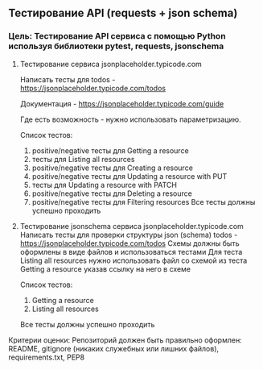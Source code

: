 ## Тестирование API (requests + json schema)
### Цель: Тестирование API сервиса с помощью Python используя библиотеки pytest, requests, jsonschema
1. Тестирование сервиса jsonplaceholder.typicode.com
   
   Написать тесты для todos - https://jsonplaceholder.typicode.com/todos
  
   Документация - https://jsonplaceholder.typicode.com/guide
   
   Где есть возможность - нужно использовать параметризацию. 
  
   Список тестов:
    1. positive/negative тесты для Getting a resource
    2. тесты для Listing all resources
    3. positive/negative тесты для Creating a resource
    4. positive/negative тесты для Updating a resource with PUT
    5. тесты для Updating a resource with PATCH
    6. positive/negative тесты для Deleting a resource
    7. positive/negative тесты для Filtering resources
   Все тесты должны успешно проходить

2. Тестирование jsonsсhema сервиса jsonplaceholder.typicode.com
  Написать тесты для проверки структуры json (schema) todos - https://jsonplaceholder.typicode.com/todos
  Схемы должны быть оформлены в виде файлов и использоваться тестами
  Для теста Listing all resources нужно использовать файл со схемой из теста Getting a resource указав ссылку на него в схеме

    Список тестов:

    1. Getting a resource
    2. Listing all resources

    Все тесты должны успешно проходить
  
Критерии оценки: Репозиторий должен быть правильно оформлен: README, gitignore (никаких служебных или лишних файлов), requirements.txt, PEP8
